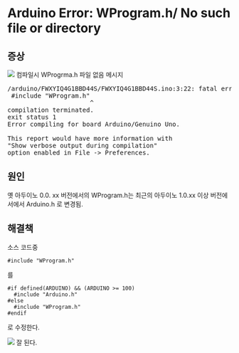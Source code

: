 # Arduino Error: WProgram.h/ No such file or directory
## 증상
![](https://cl.ly/2c1e0D3s0u3w/Image%202017-05-30%20at%2012.58.00%20AM.png)
컴파일시 WProgrma.h 파일 없음 메시지

<pre>
/arduino/FWXYIQ4G1BBD44S/FWXYIQ4G1BBD44S.ino:3:22: fatal error: WProgram.h: No such file or directory
 #include "WProgram.h"
                      ^
compilation terminated.
exit status 1
Error compiling for board Arduino/Genuino Uno.

This report would have more information with
"Show verbose output during compilation"
option enabled in File -> Preferences.
</pre>

## 원인
옛 아두이노 0.0. xx 버전에서의 WProgram.h는 최근의 아두이노 1.0.xx 이상 버전에서에서 Arduino.h 로 변경됨.

## 해결책
소스 코드중
```
#include "WProgram.h"
```
를
```
#if defined(ARDUINO) && (ARDUINO >= 100)
  #include "Arduino.h"
#else
  #include "WProgram.h"
#endif
```
로 수정한다.

![](https://cl.ly/2I211w0W1n3b/Image%202017-05-30%20at%201.07.29%20AM.png)
잘 된다.

